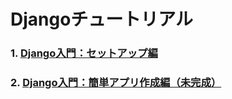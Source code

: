 # Djangoチュートリアル
### 1. [Django入門：セットアップ編](chap1-setup.md)
### 2. [Django入門：簡単アプリ作成編（未完成）](chap2-simple-app.md)